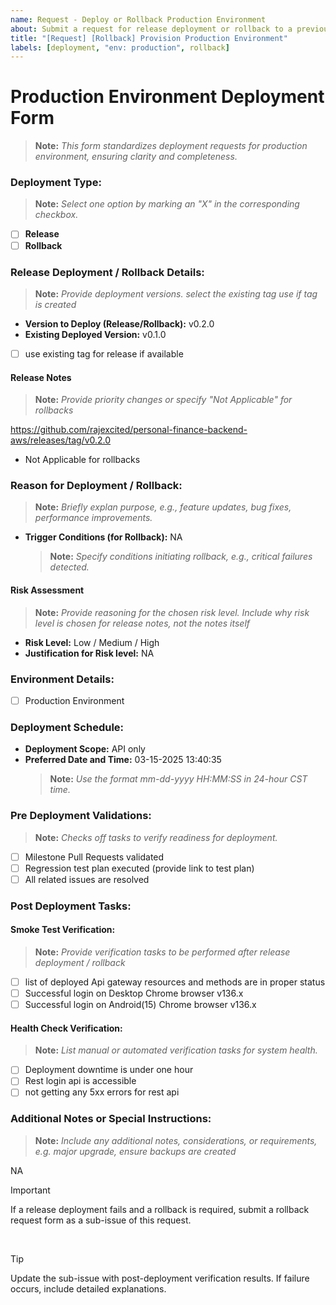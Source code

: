 ```yaml
---
name: Request - Deploy or Rollback Production Environment
about: Submit a request for release deployment or rollback to a previous version in the production environment.
title: "[Request] [Rollback] Provision Production Environment"
labels: [deployment, "env: production", rollback]
---
```


# Production Environment Deployment Form

> **Note:** _This form standardizes deployment requests for production environment, ensuring clarity and completeness._

### Deployment Type:

> **Note:** _Select one option by marking an "X" in the corresponding checkbox._

- [ ] **Release**
- [ ] **Rollback**

### Release Deployment / Rollback Details:

> **Note:** _Provide deployment versions. select the existing tag use if tag is created_

- **Version to Deploy (Release/Rollback):** v0.2.0 <!-- Specify the version for release or rollback deployment. -->
- **Existing Deployed Version:** v0.1.0 <!-- Indicate the current production version. -->
- [ ] use existing tag for release if available

#### Release Notes

> **Note:** _Provide priority changes or specify "Not Applicable" for rollbacks_

https://github.com/rajexcited/personal-finance-backend-aws/releases/tag/v0.2.0 <!--  tag version  -->

- Not Applicable for rollbacks

### Reason for Deployment / Rollback:

> **Note:** _Briefly explan purpose, e.g., feature updates, bug fixes, performance improvements._

- **Trigger Conditions (for Rollback):** NA
  > **Note:** _Specify conditions initiating rollback, e.g., critical failures detected._
  <!--  Remove this trigger conditions item if rollback is selected  -->

#### Risk Assessment

> **Note:** _Provide reasoning for the chosen risk level. Include why risk level is chosen for release notes, not the notes itself_

- **Risk Level:** Low / Medium / High
- **Justification for Risk level:** NA

### Environment Details:

- [ ] Production Environment

### Deployment Schedule:

- **Deployment Scope:** API only
- **Preferred Date and Time:** 03-15-2025 13:40:35
  > **Note:** _Use the format mm-dd-yyyy HH:MM:SS in 24-hour CST time._

### Pre Deployment Validations:

> **Note:** _Checks off tasks to verify readiness for deployment._

- [ ] Milestone Pull Requests validated
- [ ] Regression test plan executed (provide link to test plan)
- [ ] All related issues are resolved

### Post Deployment Tasks:

#### Smoke Test Verification:

> **Note:** _Provide verification tasks to be performed after release deployment / rollback_

- [ ] list of deployed Api gateway resources and methods are in proper status
- [ ] Successful login on Desktop Chrome browser v136.x
- [ ] Successful login on Android(15) Chrome browser v136.x

#### Health Check Verification:

> **Note:** _List manual or automated verification tasks for system health._

- [ ] Deployment downtime is under one hour
- [ ] Rest login api is accessible
- [ ] not getting any 5xx errors for rest api

### Additional Notes or Special Instructions:

> **Note:** _Include any additional notes, considerations, or requirements, e.g. major upgrade, ensure backups are created_

NA

> [!IMPORTANT]  
> If a release deployment fails and a rollback is required, submit a rollback request form as a sub-issue of this request.

<br/>

> [!TIP]  
> Update the sub-issue with post-deployment verification results. If failure occurs, include detailed explanations.
